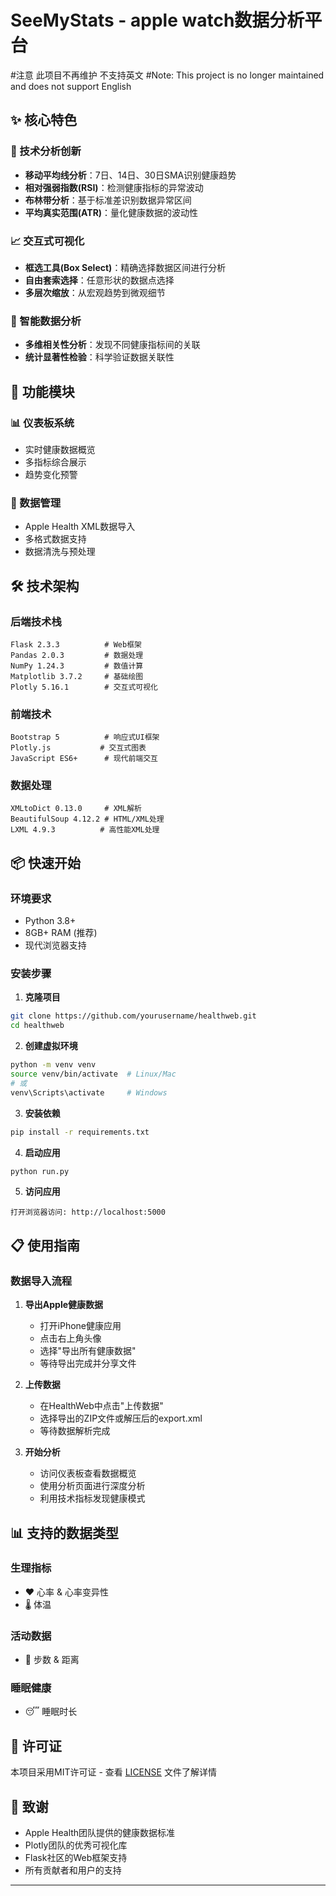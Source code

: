 # SeeMyStats - apple watch数据分析平台 

#注意
此项目不再维护
不支持英文
#Note: This project is no longer maintained and does not support English

## ✨ 核心特色

### 🔬 技术分析创新
- **移动平均线分析**：7日、14日、30日SMA识别健康趋势
- **相对强弱指数(RSI)**：检测健康指标的异常波动
- **布林带分析**：基于标准差识别数据异常区间
- **平均真实范围(ATR)**：量化健康数据的波动性

### 📈 交互式可视化
- **框选工具(Box Select)**：精确选择数据区间进行分析
- **自由套索选择**：任意形状的数据点选择
- **多层次缩放**：从宏观趋势到微观细节

### 🧠 智能数据分析
- **多维相关性分析**：发现不同健康指标间的关联
- **统计显著性检验**：科学验证数据关联性

## 🚀 功能模块

### 📊 仪表板系统
- 实时健康数据概览
- 多指标综合展示
- 趋势变化预警

### 📱 数据管理
- Apple Health XML数据导入
- 多格式数据支持
- 数据清洗与预处理

## 🛠️ 技术架构

### 后端技术栈
```
Flask 2.3.3          # Web框架
Pandas 2.0.3         # 数据处理
NumPy 1.24.3         # 数值计算
Matplotlib 3.7.2     # 基础绘图
Plotly 5.16.1        # 交互式可视化
```

### 前端技术
```
Bootstrap 5          # 响应式UI框架
Plotly.js           # 交互式图表
JavaScript ES6+      # 现代前端交互
```

### 数据处理
```
XMLtoDict 0.13.0     # XML解析
BeautifulSoup 4.12.2 # HTML/XML处理
LXML 4.9.3          # 高性能XML处理
```

## 📦 快速开始

### 环境要求
- Python 3.8+
- 8GB+ RAM (推荐)
- 现代浏览器支持

### 安装步骤

1. **克隆项目**
```bash
git clone https://github.com/yourusername/healthweb.git
cd healthweb
```

2. **创建虚拟环境**
```bash
python -m venv venv
source venv/bin/activate  # Linux/Mac
# 或
venv\Scripts\activate     # Windows
```

3. **安装依赖**
```bash
pip install -r requirements.txt
```

4. **启动应用**
```bash
python run.py
```

5. **访问应用**
```
打开浏览器访问: http://localhost:5000
```

## 📋 使用指南

### 数据导入流程

1. **导出Apple健康数据**
   - 打开iPhone健康应用
   - 点击右上角头像
   - 选择"导出所有健康数据"
   - 等待导出完成并分享文件

2. **上传数据**
   - 在HealthWeb中点击"上传数据"
   - 选择导出的ZIP文件或解压后的export.xml
   - 等待数据解析完成

3. **开始分析**
   - 访问仪表板查看数据概览
   - 使用分析页面进行深度分析
   - 利用技术指标发现健康模式

## 📊 支持的数据类型

### 生理指标
- ❤️ 心率 & 心率变异性
- 🌡️ 体温

### 活动数据
- 👟 步数 & 距离

### 睡眠健康
- 😴 睡眠时长




## 📄 许可证

本项目采用MIT许可证 - 查看 [LICENSE](LICENSE) 文件了解详情

## 🙏 致谢

- Apple Health团队提供的健康数据标准
- Plotly团队的优秀可视化库
- Flask社区的Web框架支持
- 所有贡献者和用户的支持

---
